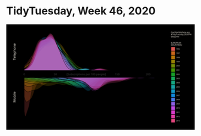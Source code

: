 # TidyTuesday, Week 46, 2020

![](https://raw.githubusercontent.com/pyykkojuha/tidytuesday/main/R/2020_46/TIDY_2020_46.png)
